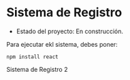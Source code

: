 <h1> Sistema de Registro </h1>

- Estado del proyecto: En construcción.

Para ejecutar ekl sistema, debes poner:

  ``` npm install react ```
  
Sistema de Registro 2
